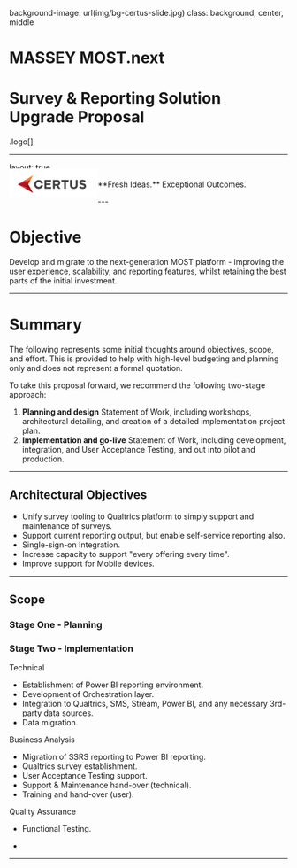 background-image: url(img/bg-certus-slide.jpg)
class: background, center, middle

# MASSEY MOST.next

# Survey & Reporting Solution Upgrade Proposal

.logo[]

---
layout: true
<div id="footer-content">
  <p>
    <img src="img/logo.png" style="width: 160px;float:left;top:-20px;position:relative;"/>
    **Fresh Ideas.** Exceptional Outcomes.
  </p>
</div>
---

# Objective

Develop and migrate to the next-generation MOST platform - improving the user experience, scalability, and reporting features, whilst retaining the best parts of the initial investment.

---

# Summary

The following represents some initial thoughts around objectives, scope, and effort. This is provided to help with high-level budgeting and planning only and does not represent a formal quotation.

To take this proposal forward, we recommend the following two-stage approach:

1. **Planning and design** Statement of Work, including workshops, architectural detailing, and creation of a detailed implementation project plan.
2. **Implementation and go-live** Statement of Work, including development, integration, and User Acceptance Testing, and out into pilot and production.

---

## Architectural Objectives

* Unify survey tooling to Qualtrics platform to simply support and maintenance of surveys.
* Support current reporting output, but enable self-service reporting also.
* Single-sign-on Integration.
* Increase capacity to support "every offering every time".
* Improve support for Mobile devices.

---

## Scope

### Stage One - Planning



### Stage Two - Implementation

Technical

* Establishment of Power BI reporting environment.
* Development of Orchestration layer.
* Integration to Qualtrics, SMS, Stream, Power BI, and any necessary 3rd-party data sources.
* Data migration.

Business Analysis

* Migration of SSRS reporting to Power BI reporting.
* Qualtrics survey establishment.
* User Acceptance Testing support.
* Support & Maintenance hand-over (technical).
* Training and hand-over (user).

Quality Assurance

* Functional Testing.

* 

---
